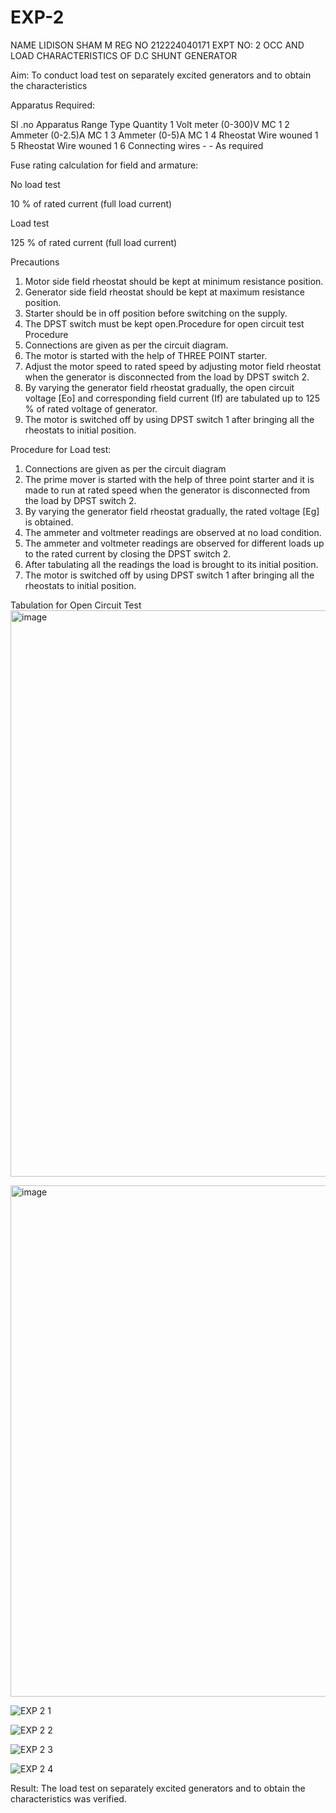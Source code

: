 # EXP-2
NAME LIDISON SHAM M
REG NO 212224040171
EXPT NO: 2 OCC AND LOAD CHARACTERISTICS OF D.C SHUNT GENERATOR

Aim:
To conduct load test on separately excited generators and to obtain the characteristics

Apparatus Required:

Sl .no	Apparatus	Range	Type	Quantity
1	Volt meter	(0-300)V	MC	1
2	Ammeter	(0-2.5)A	MC	1
3	Ammeter	(0-5)A	MC	1
4	Rheostat		Wire wouned	1
5	Rheostat		Wire wouned	1
6	Connecting wires	-	-	As required

Fuse rating calculation for field and armature:

No load test

10 % of rated current (full load current)

Load test

125 % of rated current (full load current)

Precautions

1.   Motor side field rheostat should be kept at minimum resistance position.
2.   Generator side field rheostat should be kept at maximum resistance position.
3.   Starter should be in off position before switching on the supply.
4.   The DPST switch must be kept open.Procedure for open circuit test
Procedure
1.   Connections are given as per the circuit diagram.
2.   The motor is started with the help of THREE POINT starter.
3.   Adjust the motor speed to rated speed by adjusting motor field rheostat when the generator is disconnected from the load by DPST switch 2.
4.   By  varying  the  generator  field  rheostat  gradually,  the  open  circuit  voltage  [Eo]  and corresponding field current (If) are tabulated up to 125 % of rated voltage of generator.
5.   The motor is switched off by using DPST switch 1 after bringing all the rheostats to initial position.

Procedure for Load test:

1.   Connections are given as per the circuit diagram
2.   The prime mover is started with the help of three point starter and it is made to run at rated speed when the generator is disconnected from the load by DPST switch 2.
3.   By varying the generator field rheostat gradually, the rated voltage [Eg] is obtained.
4.   The ammeter and voltmeter readings are observed at no load condition.
5.   The ammeter and voltmeter readings are observed for different loads up to the rated current by closing the DPST switch 2.
6.   After tabulating all the readings the load is brought to its initial position.
7.   The motor is switched off by using DPST switch 1 after bringing all the rheostats to initial position.

Tabulation for Open Circuit Test
<img width="1030" height="906" alt="image" src="https://github.com/user-attachments/assets/8e2c29cb-1a20-4109-a648-ab9c78803950" />


<img width="1033" height="818" alt="image" src="https://github.com/user-attachments/assets/76931af9-d95e-451e-b611-42e61fc29aa7" />



![EXP 2 1](https://github.com/user-attachments/assets/760cf3ad-e9d3-42ed-b06d-f1b6dd53aff1)


![EXP 2 2](https://github.com/user-attachments/assets/9d453b9d-3fd4-4e32-898f-32bad4b92630)


![EXP 2 3](https://github.com/user-attachments/assets/28970a71-94b8-4354-9df0-b45f2ee14e86)


![EXP 2 4](https://github.com/user-attachments/assets/66386e02-5888-493a-b591-395299038c1f)











 
Result:
The load test on separately excited generators and to obtain the characteristics was verified.
